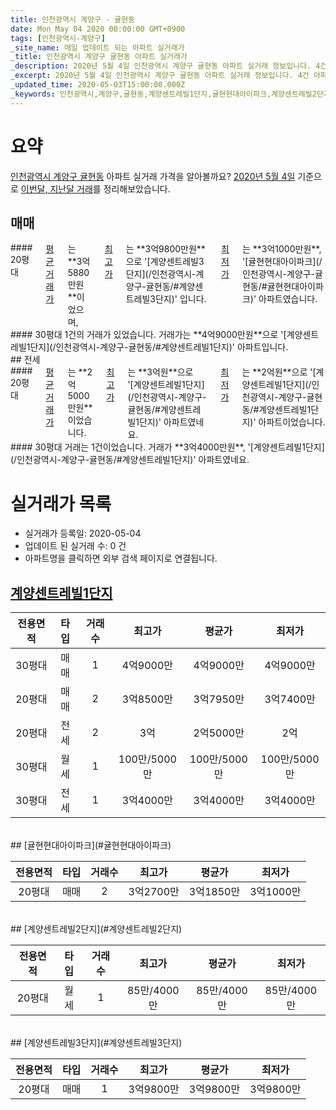 ```yaml
---
title: 인천광역시 계양구 - 귤현동
date: Mon May 04 2020 00:00:00 GMT+0900
tags: [인천광역시-계양구]
_site_name: 매일 업데이트 되는 아파트 실거래가
_title: 인천광역시 계양구 귤현동 아파트 실거래가
_description: 2020년 5월 4일 인천광역시 계양구 귤현동 아파트 실거래 정보입니다. 4건 아파트 정보가 있습니다.
_excerpt: 2020년 5월 4일 인천광역시 계양구 귤현동 아파트 실거래 정보입니다. 4건 아파트 정보가 있습니다.
_updated_time: 2020-05-03T15:00:00.000Z
_keywords: 인천광역시,계양구,귤현동,계양센트레빌1단지,귤현현대아이파크,계양센트레빌2단지,계양센트레빌3단지
---
```





# 요약
<ins>인천광역시 계양구 귤현동</ins> 아파트 실거래 가격을 알아볼까요? <ins>2020년 5월 4일</ins> 기준으로 <ins>이번달, 지난달 거래</ins>를 정리해보았습니다.

## 매매
<div class="container">
<div class="six columns" markdown="1">
#### 20평대
<ins>평균 거래가</ins>는 **3억5880만원**이었으며, <ins>최고가</ins>는 **3억9800만원**으로 '[계양센트레빌3단지](/인천광역시-계양구-귤현동/#계양센트레빌3단지)' 입니다. <ins>최저가</ins>는 **3억1000만원**, '[귤현현대아이파크](/인천광역시-계양구-귤현동/#귤현현대아이파크)' 아파트였습니다.
</div>
<div class="six columns" markdown="1">
#### 30평대
1건의 거래가 있었습니다. 거래가는 **4억9000만원**으로 '[계양센트레빌1단지](/인천광역시-계양구-귤현동/#계양센트레빌1단지)' 아파트입니다.
</div>
</div>
## 전세
<div class="container">
<div class="six columns" markdown="1">
#### 20평대
<ins>평균 거래가</ins>는 **2억5000만원**이었습니다. <ins>최고가</ins>는 **3억원**으로 '[계양센트레빌1단지](/인천광역시-계양구-귤현동/#계양센트레빌1단지)' 아파트였네요. <ins>최저가</ins>는 **2억원**으로 '[계양센트레빌1단지](/인천광역시-계양구-귤현동/#계양센트레빌1단지)' 아파트이었습니다.
</div>
<div class="six columns" markdown="1">
#### 30평대
거래는 1건이었습니다. 거래가 **3억4000만원**, '[계양센트레빌1단지](/인천광역시-계양구-귤현동/#계양센트레빌1단지)' 아파트였네요.
</div>
</div>



# 실거래가 목록
- 실거래가 등록일: 2020-05-04
- 업데이트 된 실거래 수: 0 건
- 아파트명을 클릭하면 외부 검색 페이지로 연결됩니다.

## [계양센트레빌1단지](#계양센트레빌1단지)

|전용면적|타입|거래수|최고가|평균가|최저가|
|:---:|:---:|:---:|:---:|:---:|:---:|
|30평대|<span class="deal-type-1">매매</span>|1|4억9000만|4억9000만|4억9000만|
|20평대|<span class="deal-type-1">매매</span>|2|3억8500만|3억7950만|3억7400만|
|20평대|<span class="deal-type-2">전세</span>|2|3억|2억5000만|2억|
|30평대|<span class="deal-type-3">월세</span>|1|100만/5000만|100만/5000만|100만/5000만|
|30평대|<span class="deal-type-2">전세</span>|1|3억4000만|3억4000만|3억4000만|

<br/>
## [귤현현대아이파크](#귤현현대아이파크)

|전용면적|타입|거래수|최고가|평균가|최저가|
|:---:|:---:|:---:|:---:|:---:|:---:|
|20평대|<span class="deal-type-1">매매</span>|2|3억2700만|3억1850만|3억1000만|

<br/>
## [계양센트레빌2단지](#계양센트레빌2단지)

|전용면적|타입|거래수|최고가|평균가|최저가|
|:---:|:---:|:---:|:---:|:---:|:---:|
|20평대|<span class="deal-type-3">월세</span>|1|85만/4000만|85만/4000만|85만/4000만|

<br/>
## [계양센트레빌3단지](#계양센트레빌3단지)

|전용면적|타입|거래수|최고가|평균가|최저가|
|:---:|:---:|:---:|:---:|:---:|:---:|
|20평대|<span class="deal-type-1">매매</span>|1|3억9800만|3억9800만|3억9800만|

<br/>




